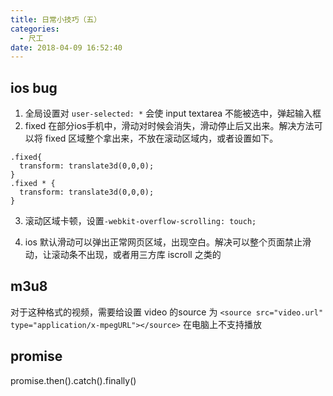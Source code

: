 ```yaml
---
title: 日常小技巧（五）
categories:
  - 尺工
date: 2018-04-09 16:52:40
---
```

<p></p>
<!-- more -->

## ios bug
1. 全局设置对 `user-selected: *` 会使 input textarea 不能被选中，弹起输入框
2. fixed 在部分ios手机中，滑动对时候会消失，滑动停止后又出来。解决方法可以将 fixed 区域整个拿出来，不放在滚动区域内，或者设置如下。
```
.fixed{
  transform: translate3d(0,0,0);
}
.fixed * {
  transform: translate3d(0,0,0);
}
```
3. 滚动区域卡顿，设置`-webkit-overflow-scrolling: touch;`

4. ios 默认滑动可以弹出正常网页区域，出现空白。解决可以整个页面禁止滑动，让滚动条不出现，或者用三方库 iscroll 之类的


## m3u8
对于这种格式的视频，需要给设置 video 的source 为 `<source src="video.url" type="application/x-mpegURL"></source>` 在电脑上不支持播放

## promise
promise.then().catch().finally()
 